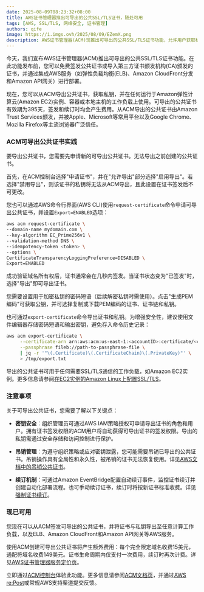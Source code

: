 ```yaml
---
date: 2025-08-09T08:23:32+08:00
title: AWS证书管理器推出可导出的公共SSL/TLS证书，随处可用
tags: [AWS, SSL/TLS, 网络安全, 证书管理]
authors: qife
image: https://i.imgs.ovh/2025/08/09/EZemX.png
description: AWS证书管理器(ACM)现推出可导出的公共SSL/TLS证书功能，允许用户获取私钥并在任何工作负载上使用，包括Amazon EC2实例、容器或本地主机。证书有效期为395天，支持自动续订和吊销管理。
---
```


今天，我们宣布AWS证书管理器(ACM)推出可导出的公共SSL/TLS证书功能。在此功能发布前，您可以免费签发公共证书或导入第三方证书颁发机构(CA)颁发的证书，并通过集成AWS服务（如弹性负载均衡(ELB)、Amazon CloudFront分发和Amazon API网关）进行部署。

现在，您可以从ACM导出公共证书，获取私钥，并在任何运行于Amazon弹性计算云(Amazon EC2)实例、容器或本地主机的工作负载上使用。可导出的公共证书有效期为395天，签发和续订时均会产生费用。从ACM导出的公共证书由Amazon Trust Services颁发，并被Apple、Microsoft等常用平台以及Google Chrome、Mozilla Firefox等主流浏览器广泛信任。

### ACM可导出公共证书实践
要导出公共证书，您需要先申请新的可导出公共证书。无法导出之前创建的公共证书。

首先，在ACM控制台选择"申请证书"，并在"允许导出"部分选择"启用导出"。若选择"禁用导出"，则该证书的私钥将无法从ACM导出，且此设置在证书签发后不可更改。

您也可以通过AWS命令行界面(AWS CLI)使用`request-certificate`命令申请可导出公共证书，并设置`Export=ENABLED`选项：
```bash
aws acm request-certificate \
--domain-name mydomain.com \
--key-algorithm EC_Prime256v1 \
--validation-method DNS \
--idempotency-token <token> \
--options \
CertificateTransparencyLoggingPreference=DISABLED \
Export=ENABLED
```

成功验证域名所有权后，证书通常会在几秒内签发。当证书状态变为"已签发"时，选择"导出"即可导出证书。

您需要设置用于加密私钥的密码短语（后续解密私钥时需使用）。点击"生成PEM编码"可获取公钥，并可选择复制或下载PEM编码的证书、证书链和私钥。

也可通过`export-certificate`命令导出证书和私钥。为增强安全性，建议使用文件编辑器存储密码短语和输出密钥，避免存入命令历史记录：
```bash
aws acm export-certificate \
     --certificate-arn arn:aws:acm:us-east-1:<accountID>:certificate/<certificateID> \
     --passphrase fileb://path-to-passphrase-file \
     | jq -r '"\(.Certificate)\(.CertificateChain)\(.PrivateKey)"' \
     > /tmp/export.txt
```

导出的公共证书可用于任何需要SSL/TLS通信的工作负载，如Amazon EC2实例。更多信息请参阅[在EC2实例的Amazon Linux上配置SSL/TLS](https://docs.aws.amazon.com/)。

### 注意事项
关于可导出公共证书，您需要了解以下关键点：

- **密钥安全**：组织管理员可通过AWS IAM策略授权可申请导出证书的角色和用户。拥有证书签发权限的ACM用户将自动获得可导出证书的签发权限。导出的私钥需通过安全存储和访问控制进行保护。
  
- **吊销管理**：为遵守组织策略或应对密钥泄露，您可能需要吊销已导出的公共证书。吊销操作具有全局性和永久性，被吊销的证书无法恢复使用。详见[AWS文档中的吊销公共证书](https://docs.aws.amazon.com/)。

- **续订机制**：可通过Amazon EventBridge配置自动续订事件，监控证书续订并创建自动化部署流程。也可手动续订证书，续订时将按新证书标准收费。详见[强制证书续订](https://docs.aws.amazon.com/)。

### 现已可用
您现在可以从ACM签发可导出的公共证书，并将证书与私钥导出至任意计算工作负载，以及ELB、Amazon CloudFront和Amazon API网关等AWS服务。

使用ACM创建可导出公共证书将产生额外费用：每个完全限定域名收费15美元，通配符域名收费149美元。证书生命周期内仅支付一次费用，续订时再次计费。详见[AWS证书管理器服务定价页](https://aws.amazon.com/certificate-manager/pricing/)。

立即通过[ACM控制台](https://console.aws.amazon.com/acm/)体验此功能。更多信息请参阅[ACM文档页](https://docs.aws.amazon.com/acm/)，并通过[AWS re:Post](https://repost.aws/)或常规AWS支持渠道提交反馈。